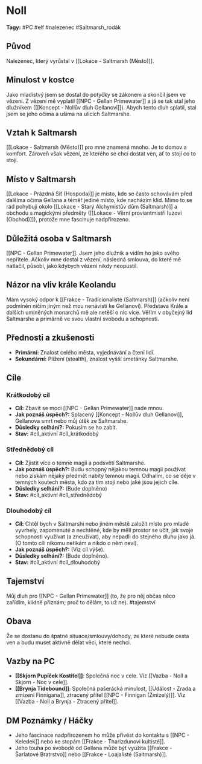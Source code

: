 # Noll

**Tagy:** #PC #elf #nalezenec #Saltmarsh_rodák

## Původ
Nalezenec, který vyrůstal v [[Lokace - Saltmarsh (Město)]].

## Minulost v kostce
Jako mladistvý jsem se dostal do potyčky se zákonem a skončil jsem ve vězení. Z vězení mě vyplatil [[NPC - Gellan Primewater]] a já se tak stal jeho dlužníkem ([[Koncept - Nollův dluh Gellanovi]]). Abych tento dluh splatil, stal jsem se jeho očima a ušima na ulicích Saltmarshe.

## Vztah k Saltmarsh
[[Lokace - Saltmarsh (Město)]] pro mne znamená mnoho. Je to domov a komfort. Zároveň však vězení, ze kterého se chci dostat ven, ať to stojí co to stojí.

## Místo v Saltmarsh
[[Lokace - Prázdná Síť (Hospoda)]] je místo, kde se často schovávám před dalšíma očima Gellana a téměř jediné místo, kde nacházím klid. Mimo to se rád pohybuji okolo [[Lokace - Starý Alchymistův dům (Saltmarsh)]] a obchodu s magickými předměty ([[Lokace - Věrní proviantmistři Iuzovi (Obchod)]]), protože mne fascinuje nadpřirozeno.

## Důležitá osoba v Saltmarsh
[[NPC - Gellan Primewater]]. Jsem jeho dlužník a vidím ho jako svého nepřítele. Ačkoliv mne dostal z vězení, následná smlouva, do které mě natlačil, působí, jako kdybych vězení nikdy neopustil.

## Názor na vliv krále Keolandu
Mám vysoký odpor k [[Frakce - Tradicionalisté (Saltmarsh)]] (ačkoliv není podmíněn ničím jiným než mou nenávistí ke Gellanovi). Představa Krále a dalších umíněných monarchů mě ale netěší o nic více. Věřím v obyčejný lid Saltmarshe a primárně ve svou vlastní svobodu a schopnosti.

## Přednosti a zkušenosti
*   **Primární:** Znalost celého města, vyjednávání a čtení lidí.
*   **Sekundární:** Plížení (stealth), znalost vyšší smetánky Saltmarshe.

## Cíle
### Krátkodobý cíl
*   **Cíl:** Zbavit se moci [[NPC - Gellan Primewater]] nade mnou.
*   **Jak poznáš úspěch?:** Splacený [[Koncept - Nollův dluh Gellanovi]], Gellanova smrt nebo můj útěk ze Saltmarshe.
*   **Důsledky selhání?:** Pokusím se ho zabít.
*   **Stav:** #cíl_aktivní #cíl_krátkodobý

### Střednědobý cíl
*   **Cíl:** Zjistit více o temné magii a podsvětí Saltmarshe.
*   **Jak poznáš úspěch?:** Budu schopný nějakou temnou magii používat nebo získám nějaký předmět nabitý temnou magií. Odhalím, co se děje v temných koutech města, kdo za tím stojí nebo jaké jsou jejich cíle.
*   **Důsledky selhání?:** (Bude doplněno)
*   **Stav:** #cíl_aktivní #cíl_střednědobý

### Dlouhodobý cíl
*   **Cíl:** Chtěl bych v Saltmarshi nebo jiném městě založit místo pro mladé vyvrhely, zapomenuté a nechtěné, kde by měli prostor se učit, jak svoje schopnosti využívat (a zneužívat), aby nepadli do stejného dluhu jako já. (O tomto cíli nikomu neříkám a nikdo o něm neví).
*   **Jak poznáš úspěch?:** (Viz cíl výše).
*   **Důsledky selhání?:** (Bude doplněno).
*   **Stav:** #cíl_aktivní #cíl_dlouhodobý

## Tajemství
Můj dluh pro [[NPC - Gellan Primewater]] (to, že pro něj občas něco zařídím, klidně přiznám; proč to dělám, to už ne).
#tajemství

## Obava
Že se dostanu do špatné situace/smlouvy/dohody, ze které nebude cesta ven a budu muset aktivně dělat věci, které nechci.

## Vazby na PC
*   **[[Skjorn Pupíček Kostitel]]**: Společná noc v cele. Viz [[Vazba - Noll a Skjorn - Noc v cele]].
*   **[[Brynja Tidebound]]**: Společná pašerácká minulost, [[Událost - Zrada a zmizení Finnigana]], ztracený přítel [[NPC - Finnigan (Zmizelý)]]. Viz [[Vazba - Noll a Brynja - Ztracený přítel]].

## DM Poznámky / Háčky
*   Jeho fascinace nadpřirozenem ho může přivést do kontaktu s [[NPC - Keledek]] nebo ke stopám [[Frakce - Tharizdunovi kultisté]].
*   Jeho touha po svobodě od Gellana může být využita [[Frakce - Šarlatové Bratrstvo]] nebo [[Frakce - Loajalisté (Saltmarsh)]].